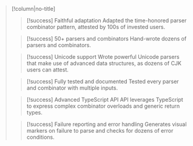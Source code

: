 > [!column|no-title]
> > [!success] Faithful adaptation
> > Adapted the time-honored parser combinator pattern, attested by 100s of invested users.
> 
> > [!success] 50+ parsers and combinators
> > Hand-wrote dozens of parsers and combinators.
> 
> > [!success] Unicode support
> > Wrote powerful Unicode parsers that make use of advanced data structures, as dozens of CJK users can attest.
> 
> > [!success] Fully tested and documented
> > Tested every parser and combinator with multiple inputs.
> 
> > [!success] Advanced TypeScript API
> > API leverages TypeScript to express complex combinator overloads and generic return types.
> 
> > [!success] Failure reporting and error handling
> > Generates visual markers on failure to parse and checks for dozens of error conditions.

